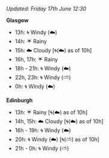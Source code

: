 *Updated: Friday 17th June 12:30*

**Glasgow**

* 13h: :cyclone: Windy (:cloud:)
* 14h: :umbrella: Rainy
* 15h: :cloud: Cloudy [:cyclone:(:cloud:) as of 10h]
* 16h, 17h: :umbrella: Rainy
* 18h - 21h: :cyclone: Windy (:cloud:)
* 22h, 23h: :cyclone: Windy (:partly_sunny:)
* 0h: :cyclone: Windy (:cloud:)

**Edinburgh**

* 13h: :umbrella: Rainy [:cyclone:(:cloud:) as of 10h]
* 14h, 15h: :cloud: Cloudy [:cyclone:(:cloud:) as of 10h]
* 16h - 19h: :cyclone: Windy (:cloud:)
* 20h: :cyclone: Windy (:cloud:) [:cyclone:(:partly_sunny:) as of 10h]
* 21h - 0h: :cyclone: Windy (:partly_sunny:)
